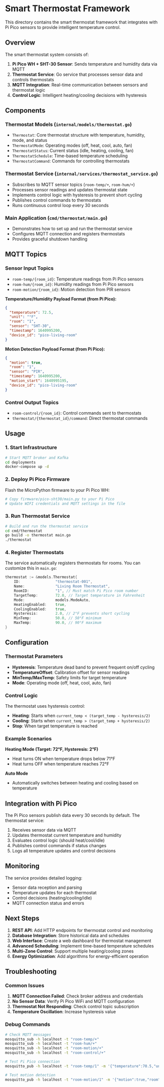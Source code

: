 # Smart Thermostat Framework

This directory contains the smart thermostat framework that integrates with Pi Pico sensors to provide intelligent temperature control.

## Overview

The smart thermostat system consists of:

1. **Pi Pico WH + SHT-30 Sensor**: Sends temperature and humidity data via MQTT
2. **Thermostat Service**: Go service that processes sensor data and controls thermostats
3. **MQTT Integration**: Real-time communication between sensors and thermostat logic
4. **Control Logic**: Intelligent heating/cooling decisions with hysteresis

## Components

### Thermostat Models (`internal/models/thermostat.go`)

- `Thermostat`: Core thermostat structure with temperature, humidity, mode, and status
- `ThermostatMode`: Operating modes (off, heat, cool, auto, fan)
- `ThermostatStatus`: Current status (idle, heating, cooling, fan)
- `ThermostatSchedule`: Time-based temperature scheduling
- `ThermostatCommand`: Commands for controlling thermostats

### Thermostat Service (`internal/services/thermostat_service.go`)

- Subscribes to MQTT sensor topics (`room-temp/+`, `room-hum/+`)
- Processes sensor readings and updates thermostat state
- Implements control logic with hysteresis to prevent short cycling
- Publishes control commands to thermostats
- Runs continuous control loop every 30 seconds

### Main Application (`cmd/thermostat/main.go`)

- Demonstrates how to set up and run the thermostat service
- Configures MQTT connection and registers thermostats
- Provides graceful shutdown handling

## MQTT Topics

### Sensor Input Topics
- `room-temp/{room_id}`: Temperature readings from Pi Pico sensors
- `room-hum/{room_id}`: Humidity readings from Pi Pico sensors
- `room-motion/{room_id}`: Motion detection from PIR sensors

**Temperature/Humidity Payload Format (from Pi Pico):**
```json
{
  "temperature": 72.5,
  "unit": "°F",
  "room": "1",
  "sensor": "SHT-30",
  "timestamp": 1640995200,
  "device_id": "pico-living-room"
}
```

**Motion Detection Payload Format (from Pi Pico):**
```json
{
  "motion": true,
  "room": "1", 
  "sensor": "PIR",
  "timestamp": 1640995200,
  "motion_start": 1640995195,
  "device_id": "pico-living-room"
}
```

### Control Output Topics
- `room-control/{room_id}`: Control commands sent to thermostats
- `thermostat/{thermostat_id}/command`: Direct thermostat commands

## Usage

### 1. Start Infrastructure

```bash
# Start MQTT broker and Kafka
cd deployments
docker-compose up -d
```

### 2. Deploy Pi Pico Firmware

Flash the MicroPython firmware to your Pi Pico WH:
```bash
# Copy firmware/pico-sht30/main.py to your Pi Pico
# Update WIFI credentials and MQTT settings in the file
```

### 3. Run Thermostat Service

```bash
# Build and run the thermostat service
cd cmd/thermostat
go build -o thermostat main.go
./thermostat
```

### 4. Register Thermostats

The service automatically registers thermostats for rooms. You can customize this in `main.go`:

```go
thermostat := &models.Thermostat{
    ID:                "thermostat-001",
    Name:              "Living Room Thermostat",
    RoomID:            "1", // Must match Pi Pico room number
    TargetTemp:        72.0, // Target temperature in Fahrenheit
    Mode:              models.ModeAuto,
    HeatingEnabled:    true,
    CoolingEnabled:    true,
    Hysteresis:        2.0, // 2°F prevents short cycling
    MinTemp:           50.0, // 50°F minimum
    MaxTemp:           90.0, // 90°F maximum
}
```

## Configuration

### Thermostat Parameters

- **Hysteresis**: Temperature dead band to prevent frequent on/off cycling
- **TemperatureOffset**: Calibration offset for sensor readings
- **MinTemp/MaxTemp**: Safety limits for target temperature
- **Mode**: Operating mode (off, heat, cool, auto, fan)

### Control Logic

The thermostat uses hysteresis control:
- **Heating**: Starts when `current_temp < (target_temp - hysteresis/2)`
- **Cooling**: Starts when `current_temp > (target_temp + hysteresis/2)`
- **Stop**: When target temperature is reached

### Example Scenarios

**Heating Mode (Target: 72°F, Hysteresis: 2°F)**
- Heat turns ON when temperature drops below 71°F
- Heat turns OFF when temperature reaches 72°F

**Auto Mode**
- Automatically switches between heating and cooling based on temperature

## Integration with Pi Pico

The Pi Pico sensors publish data every 30 seconds by default. The thermostat service:

1. Receives sensor data via MQTT
2. Updates thermostat current temperature and humidity
3. Evaluates control logic (should heat/cool/idle)
4. Publishes control commands if status changes
5. Logs all temperature updates and control decisions

## Monitoring

The service provides detailed logging:
- Sensor data reception and parsing
- Temperature updates for each thermostat
- Control decisions (heating/cooling/idle)
- MQTT connection status and errors

## Next Steps

1. **REST API**: Add HTTP endpoints for thermostat control and monitoring
2. **Database Integration**: Store historical data and schedules
3. **Web Interface**: Create a web dashboard for thermostat management
4. **Advanced Scheduling**: Implement time-based temperature schedules
5. **Multi-Zone Control**: Support multiple heating/cooling zones
6. **Energy Optimization**: Add algorithms for energy-efficient operation

## Troubleshooting

### Common Issues

1. **MQTT Connection Failed**: Check broker address and credentials
2. **No Sensor Data**: Verify Pi Pico WiFi and MQTT configuration
3. **Thermostat Not Responding**: Check control topic subscription
4. **Temperature Oscillation**: Increase hysteresis value

### Debug Commands

```bash
# Check MQTT messages
mosquitto_sub -h localhost -t "room-temp/+"
mosquitto_sub -h localhost -t "room-hum/+"
mosquitto_sub -h localhost -t "room-motion/+"
mosquitto_sub -h localhost -t "room-control/+"

# Test Pi Pico connection
mosquitto_pub -h localhost -t "room-temp/1" -m '{"temperature":70.5,"unit":"°F","room":"1","sensor":"SHT-30","timestamp":1640995200,"device_id":"test"}'

# Test motion detection
mosquitto_pub -h localhost -t "room-motion/1" -m '{"motion":true,"room":"1","sensor":"PIR","timestamp":1640995200,"device_id":"test"}'
```
